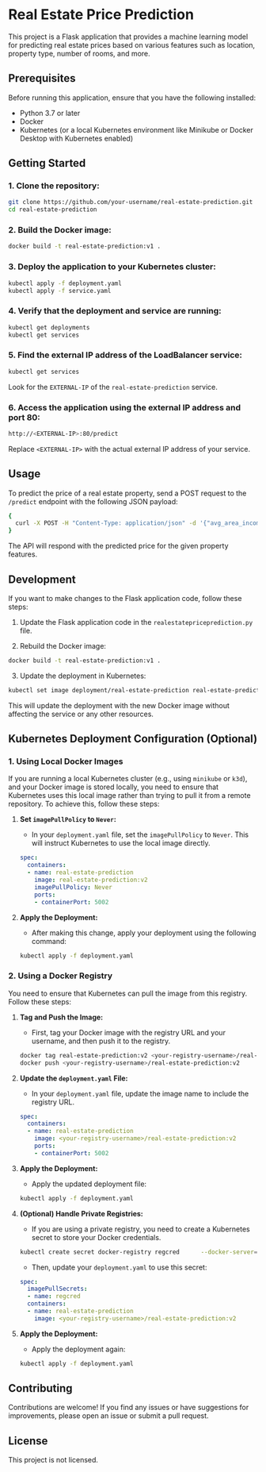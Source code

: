 
# Real Estate Price Prediction

This project is a Flask application that provides a machine learning model for predicting real estate prices based on various features such as location, property type, number of rooms, and more.

## Prerequisites

Before running this application, ensure that you have the following installed:

- Python 3.7 or later
- Docker
- Kubernetes (or a local Kubernetes environment like Minikube or Docker Desktop with Kubernetes enabled)

## Getting Started

### 1. Clone the repository:

```bash
git clone https://github.com/your-username/real-estate-prediction.git
cd real-estate-prediction
```

### 2. Build the Docker image:

```bash
docker build -t real-estate-prediction:v1 .
```

### 3. Deploy the application to your Kubernetes cluster:

```bash
kubectl apply -f deployment.yaml
kubectl apply -f service.yaml
```

### 4. Verify that the deployment and service are running:

```bash
kubectl get deployments
kubectl get services
```

### 5. Find the external IP address of the LoadBalancer service:

```bash
kubectl get services
```

Look for the `EXTERNAL-IP` of the `real-estate-prediction` service.

### 6. Access the application using the external IP address and port 80:

```bash
http://<EXTERNAL-IP>:80/predict
```

Replace `<EXTERNAL-IP>` with the actual external IP address of your service.

## Usage

To predict the price of a real estate property, send a POST request to the `/predict` endpoint with the following JSON payload:

```bash
{
  curl -X POST -H "Content-Type: application/json" -d '{"avg_area_income": 79545.45, "avg_area_house_age": 5.98, "avg_area_num_rooms": 7.0, "avg_area_num_bedrooms": 4.0, "area_population": 23086.8}' http://localhost:80/predict
}
```
The API will respond with the predicted price for the given property features.

## Development

If you want to make changes to the Flask application code, follow these steps:

1. Update the Flask application code in the `realestatepriceprediction.py` file.

2. Rebuild the Docker image:

```bash
docker build -t real-estate-prediction:v1 .
```

3. Update the deployment in Kubernetes:

```bash
kubectl set image deployment/real-estate-prediction real-estate-prediction=real-estate-prediction:v1
```

This will update the deployment with the new Docker image without affecting the service or any other resources.

## Kubernetes Deployment Configuration (Optional)

### 1. Using Local Docker Images

If you are running a local Kubernetes cluster (e.g., using `minikube` or `k3d`), and your Docker image is stored locally, you need to ensure that Kubernetes uses this local image rather than trying to pull it from a remote repository. To achieve this, follow these steps:

1. **Set `imagePullPolicy` to `Never`:**
   - In your `deployment.yaml` file, set the `imagePullPolicy` to `Never`. This will instruct Kubernetes to use the local image directly.

   ```yaml
   spec:
     containers:
     - name: real-estate-prediction
       image: real-estate-prediction:v2
       imagePullPolicy: Never
       ports:
       - containerPort: 5002
   ```

2. **Apply the Deployment:**
   - After making this change, apply your deployment using the following command:

   ```bash
   kubectl apply -f deployment.yaml
   ```

### 2. Using a Docker Registry

You need to ensure that Kubernetes can pull the image from this registry. Follow these steps:

1. **Tag and Push the Image:**
   - First, tag your Docker image with the registry URL and your username, and then push it to the registry.

   ```bash
   docker tag real-estate-prediction:v2 <your-registry-username>/real-estate-prediction:v2
   docker push <your-registry-username>/real-estate-prediction:v2
   ```

2. **Update the `deployment.yaml` File:**
   - In your `deployment.yaml` file, update the image name to include the registry URL.

   ```yaml
   spec:
     containers:
     - name: real-estate-prediction
       image: <your-registry-username>/real-estate-prediction:v2
       ports:
       - containerPort: 5002
   ```

3. **Apply the Deployment:**
   - Apply the updated deployment file:

   ```bash
   kubectl apply -f deployment.yaml
   ```

4. **(Optional) Handle Private Registries:**
   - If you are using a private registry, you need to create a Kubernetes secret to store your Docker credentials.

   ```bash
   kubectl create secret docker-registry regcred      --docker-server=<your-registry-server>      --docker-username=<your-username>      --docker-password=<your-password>      --docker-email=<your-email>
   ```

   - Then, update your `deployment.yaml` to use this secret:

   ```yaml
   spec:
     imagePullSecrets:
     - name: regcred
     containers:
     - name: real-estate-prediction
       image: <your-registry-username>/real-estate-prediction:v2
   ```

5. **Apply the Deployment:**
   - Apply the deployment again:

   ```bash
   kubectl apply -f deployment.yaml
   ```
## Contributing

Contributions are welcome! If you find any issues or have suggestions for improvements, please open an issue or submit a pull request.

## License

This project is not licensed.